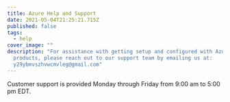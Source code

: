 ```yaml
---
title: Azure Help and Support
date: 2021-05-04T21:25:21.715Z
published: false
tags:
  - help
cover_image: ""
description: "For assistance with getting setup and configured with Azure
  products, please reach out to our support team by emailing us at:
  y29ybmvszhvwcmvleg@gmail.com"
---
```

Customer support is provided Monday through Friday from 9:00 am to 5:00 pm EDT.